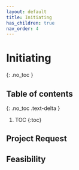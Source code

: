 ```yaml
---
layout: default
title: Initiating
has_children: true
nav_order: 4
---
```


# Initiating
{: .no_toc }

## Table of contents
{: .no_toc .text-delta }

1. TOC
{:toc}

## Project Request

## Feasibility
